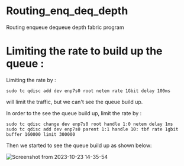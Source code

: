 # Routing_enq_deq_depth
Routing enqueue dequeue depth fabric program

# Limiting the rate to build up the queue : 

Limiting the rate by : 

```
sudo tc qdisc add dev enp7s0 root netem rate 1Gbit delay 100ms
```

will limit the traffic, but we can't see the queue build up. 

In order to the see the queue build up, limit the rate by  : 

```
sudo tc qdisc change dev enp7s0 root handle 1:0 netem delay 1ms
sudo tc qdisc add dev enp7s0 parent 1:1 handle 10: tbf rate 1gbit buffer 160000 limit 300000
```

Then we started to see the queue build up as shown below: 

![Screenshot from 2023-10-23 14-35-54](https://github.com/nagmat1/Routing_enq_deq_depth/assets/51871069/ec4be6cb-f206-429a-b687-743d4fd15e22)
